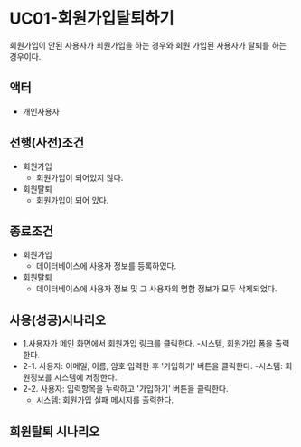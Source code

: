 # UC01-회원가입탈퇴하기
회원가입이 안된 사용자가 회원가입을 하는 경우와 
회원 가입된 사용자가 탈퇴를 하는 경우이다.

## 액터
- 개인사용자

## 선행(사전)조건
- 회원가입
    - 회원가입이 되어있지 않다.
- 회원탈퇴
    - 회원가입이 되어 있다.
## 종료조건
- 회원가입
    - 데이터베이스에 사용자 정보를 등록하였다.
- 회원탈퇴
    - 데이터베이스에 사용자 정보 및 그 사용자의 명함 정보가 모두 삭제되었다.

## 사용(성공)시나리오
- 1.사용자가 메인 화면에서 회원가입 링크를 클릭한다.
    -시스템, 회원가입 폼을 출력한다.
- 2-1. 사용자: 이메일, 이름, 암호 입력한 후 '가입하기' 버튼을 클릭한다.
    -시스템: 회원정보를 시스템에 저장한다.
- 2-2. 사용자: 입력항목을 누락하고 '가입하기' 버튼을 클릭한다.
    - 시스템: 회원가입 실패 메시지를 출력한다.

## 회원탈퇴 시나리오
